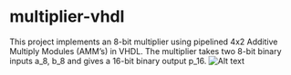 # multiplier-vhdl
This project implements an 8-bit multiplier using pipelined 4x2 Additive Multiply Modules (AMM’s) in VHDL. The multiplier takes two 8-bit binary inputs a_8, b_8 and gives a 16-bit binary output p_16.
![Alt text](/block_dmg.png?raw=true "Optional Title")
